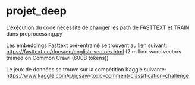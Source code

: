 # projet_deep

L'exécution du code nécessite de changer les path de FASTTEXT et TRAIN dans preprocessing.py

Les embeddings Fasttext pré-entrainé se trouvent au lien suivant: https://fasttext.cc/docs/en/english-vectors.html (2 million word vectors trained on Common Crawl (600B tokens))

Le jeux de données se trouve sur la compétition Kaggle suivante: https://www.kaggle.com/c/jigsaw-toxic-comment-classification-challenge


